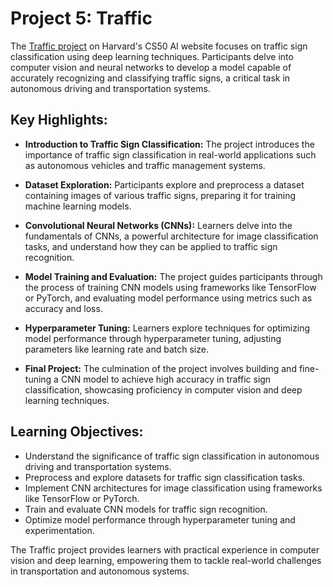 # Project 5: Traffic

The [Traffic project](https://cs50.harvard.edu/ai/2024/projects/5/traffic/) on Harvard's CS50 AI website focuses on traffic sign classification using deep learning techniques. Participants delve into computer vision and neural networks to develop a model capable of accurately recognizing and classifying traffic signs, a critical task in autonomous driving and transportation systems.

## Key Highlights:

- **Introduction to Traffic Sign Classification:** The project introduces the importance of traffic sign classification in real-world applications such as autonomous vehicles and traffic management systems.

- **Dataset Exploration:** Participants explore and preprocess a dataset containing images of various traffic signs, preparing it for training machine learning models.

- **Convolutional Neural Networks (CNNs):** Learners delve into the fundamentals of CNNs, a powerful architecture for image classification tasks, and understand how they can be applied to traffic sign recognition.

- **Model Training and Evaluation:** The project guides participants through the process of training CNN models using frameworks like TensorFlow or PyTorch, and evaluating model performance using metrics such as accuracy and loss.

- **Hyperparameter Tuning:** Learners explore techniques for optimizing model performance through hyperparameter tuning, adjusting parameters like learning rate and batch size.

- **Final Project:** The culmination of the project involves building and fine-tuning a CNN model to achieve high accuracy in traffic sign classification, showcasing proficiency in computer vision and deep learning techniques.

## Learning Objectives:

- Understand the significance of traffic sign classification in autonomous driving and transportation systems.
- Preprocess and explore datasets for traffic sign classification tasks.
- Implement CNN architectures for image classification using frameworks like TensorFlow or PyTorch.
- Train and evaluate CNN models for traffic sign recognition.
- Optimize model performance through hyperparameter tuning and experimentation.

The Traffic project provides learners with practical experience in computer vision and deep learning, empowering them to tackle real-world challenges in transportation and autonomous systems.

